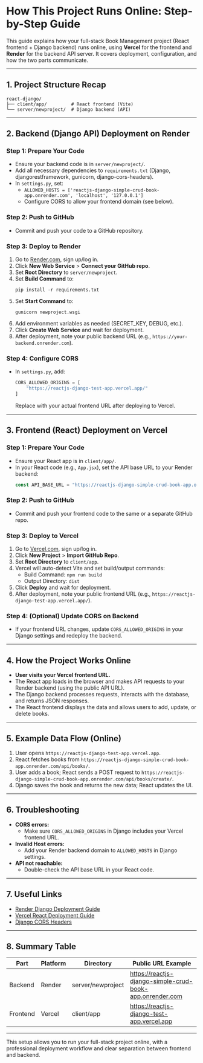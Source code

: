 # How This Project Runs Online: Step-by-Step Guide

This guide explains how your full-stack Book Management project (React frontend + Django backend) runs online, using **Vercel** for the frontend and **Render** for the backend API server. It covers deployment, configuration, and how the two parts communicate.

---

## 1. Project Structure Recap

```
react-django/
├── client/app/         # React frontend (Vite)
└── server/newproject/  # Django backend (API)
```

---

## 2. Backend (Django API) Deployment on Render

### Step 1: Prepare Your Code
- Ensure your backend code is in `server/newproject/`.
- Add all necessary dependencies to `requirements.txt` (Django, djangorestframework, gunicorn, django-cors-headers).
- In `settings.py`, set:
  - `ALLOWED_HOSTS = ['reactjs-django-simple-crud-book-app.onrender.com', 'localhost', '127.0.0.1']`
  - Configure CORS to allow your frontend domain (see below).

### Step 2: Push to GitHub
- Commit and push your code to a GitHub repository.

### Step 3: Deploy to Render
1. Go to [Render.com](https://render.com/), sign up/log in.
2. Click **New Web Service** > **Connect your GitHub repo**.
3. Set **Root Directory** to `server/newproject`.
4. Set **Build Command** to:
   ```
   pip install -r requirements.txt
   ```
5. Set **Start Command** to:
   ```
   gunicorn newproject.wsgi
   ```
6. Add environment variables as needed (SECRET_KEY, DEBUG, etc.).
7. Click **Create Web Service** and wait for deployment.
8. After deployment, note your public backend URL (e.g., `https://your-backend.onrender.com`).

### Step 4: Configure CORS
- In `settings.py`, add:
  ```python
  CORS_ALLOWED_ORIGINS = [
      "https://reactjs-django-test-app.vercel.app/"
  ]
  ```
  Replace with your actual frontend URL after deploying to Vercel.

---

## 3. Frontend (React) Deployment on Vercel

### Step 1: Prepare Your Code
- Ensure your React app is in `client/app/`.
- In your React code (e.g., `App.jsx`), set the API base URL to your Render backend:
  ```js
  const API_BASE_URL = "https://reactjs-django-simple-crud-book-app.onrender.com/api";
  ```

### Step 2: Push to GitHub
- Commit and push your frontend code to the same or a separate GitHub repo.

### Step 3: Deploy to Vercel
1. Go to [Vercel.com](https://vercel.com/), sign up/log in.
2. Click **New Project** > **Import GitHub Repo**.
3. Set **Root Directory** to `client/app`.
4. Vercel will auto-detect Vite and set build/output commands:
   - Build Command: `npm run build`
   - Output Directory: `dist`
5. Click **Deploy** and wait for deployment.
6. After deployment, note your public frontend URL (e.g., `https://reactjs-django-test-app.vercel.app/`).

### Step 4: (Optional) Update CORS on Backend
- If your frontend URL changes, update `CORS_ALLOWED_ORIGINS` in your Django settings and redeploy the backend.

---

## 4. How the Project Works Online

- **User visits your Vercel frontend URL.**
- The React app loads in the browser and makes API requests to your Render backend (using the public API URL).
- The Django backend processes requests, interacts with the database, and returns JSON responses.
- The React frontend displays the data and allows users to add, update, or delete books.

---

## 5. Example Data Flow (Online)
1. User opens `https://reactjs-django-test-app.vercel.app`.
2. React fetches books from `https://reactjs-django-simple-crud-book-app.onrender.com/api/books/`.
3. User adds a book; React sends a POST request to `https://reactjs-django-simple-crud-book-app.onrender.com/api/books/create/`.
4. Django saves the book and returns the new data; React updates the UI.

---

## 6. Troubleshooting
- **CORS errors:**
  - Make sure `CORS_ALLOWED_ORIGINS` in Django includes your Vercel frontend URL.
- **Invalid Host errors:**
  - Add your Render backend domain to `ALLOWED_HOSTS` in Django settings.
- **API not reachable:**
  - Double-check the API base URL in your React code.

---

## 7. Useful Links
- [Render Django Deployment Guide](https://render.com/docs/deploy-django)
- [Vercel React Deployment Guide](https://vercel.com/guides/deploying-react-with-vercel)
- [Django CORS Headers](https://pypi.org/project/django-cors-headers/)

---

## 8. Summary Table
| Part      | Platform | Directory         | Public URL Example                                   |
|-----------|----------|-------------------|------------------------------------------------------|
| Backend   | Render   | server/newproject | https://reactjs-django-simple-crud-book-app.onrender.com |
| Frontend  | Vercel   | client/app        | https://reactjs-django-test-app.vercel.app           |

---

This setup allows you to run your full-stack project online, with a professional deployment workflow and clear separation between frontend and backend.
